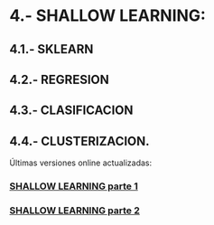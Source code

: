 # 4.- SHALLOW LEARNING: 

## 4.1.- SKLEARN  

## 4.2.- REGRESION 

## 4.3.- CLASIFICACION 

## 4.4.- CLUSTERIZACION.


Últimas versiones online actualizadas:

### [SHALLOW LEARNING parte 1](https://colab.research.google.com/drive/1mPQWrFucxVYfdVBMFu2yFI8doT48yFNc)

### [SHALLOW LEARNING parte 2](https://colab.research.google.com/drive/1Sf1PSahnE42XimsG1kBwSAEnEMPup9lz)
